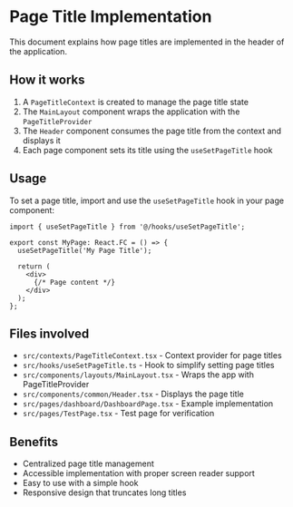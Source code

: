 # Page Title Implementation

This document explains how page titles are implemented in the header of the application.

## How it works

1. A `PageTitleContext` is created to manage the page title state
2. The `MainLayout` component wraps the application with the `PageTitleProvider`
3. The `Header` component consumes the page title from the context and displays it
4. Each page component sets its title using the `useSetPageTitle` hook

## Usage

To set a page title, import and use the `useSetPageTitle` hook in your page component:

```tsx
import { useSetPageTitle } from '@/hooks/useSetPageTitle';

export const MyPage: React.FC = () => {
  useSetPageTitle('My Page Title');
  
  return (
    <div>
      {/* Page content */}
    </div>
  );
};
```

## Files involved

- `src/contexts/PageTitleContext.tsx` - Context provider for page titles
- `src/hooks/useSetPageTitle.ts` - Hook to simplify setting page titles
- `src/components/layouts/MainLayout.tsx` - Wraps the app with PageTitleProvider
- `src/components/common/Header.tsx` - Displays the page title
- `src/pages/dashboard/DashboardPage.tsx` - Example implementation
- `src/pages/TestPage.tsx` - Test page for verification

## Benefits

- Centralized page title management
- Accessible implementation with proper screen reader support
- Easy to use with a simple hook
- Responsive design that truncates long titles